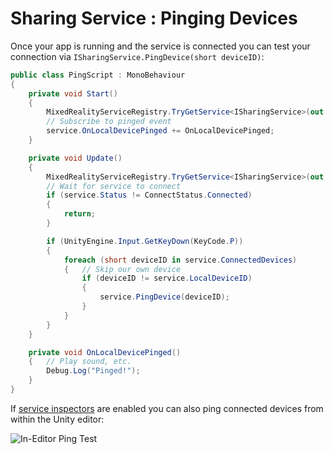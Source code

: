 # Sharing Service : Pinging Devices

Once your app is running and the service is connected you can test your connection via `ISharingService.PingDevice(short deviceID)`:
```c#
public class PingScript : MonoBehaviour
{
    private void Start()
    {
        MixedRealityServiceRegistry.TryGetService<ISharingService>(out ISharingService service);
        // Subscribe to pinged event
        service.OnLocalDevicePinged += OnLocalDevicePinged;
    }

    private void Update()
    {
        MixedRealityServiceRegistry.TryGetService<ISharingService>(out ISharingService service);
        // Wait for service to connect
        if (service.Status != ConnectStatus.Connected)
        {
            return;
        }

        if (UnityEngine.Input.GetKeyDown(KeyCode.P))
        {
            foreach (short deviceID in service.ConnectedDevices)
            {   // Skip our own device
                if (deviceID != service.LocalDeviceID)
                {
                    service.PingDevice(deviceID);
                }
            }
        }
    }

    private void OnLocalDevicePinged()
    {   // Play sound, etc.
        Debug.Log("Pinged!");
    }
}
```
If [service inspectors](../..\MixedRealityConfigurationGuide.md#service-inspectors) are enabled you can also ping connected devices from within the Unity editor:

![In-Editor Ping Test](../../Images/SharingSystem/InEditorPingTest.gif)
